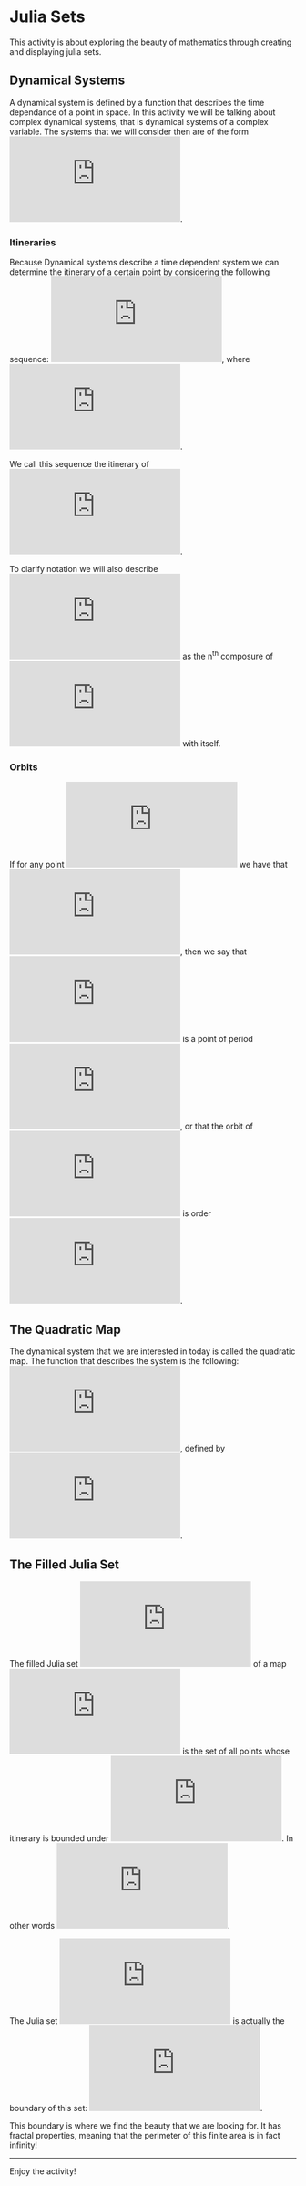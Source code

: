 # Julia Sets
This activity is about exploring the beauty of mathematics through creating and displaying julia sets. 

## Dynamical Systems
A dynamical system is defined by a function that describes the time dependance of a point in space. In this activity we will be talking about complex dynamical systems, that is dynamical systems of a complex variable. The systems that we will consider then are of the form ![func](https://latex.codecogs.com/gif.latex?F%3A%5Cmathbb%7BC%7D%5Cto%5Cmathbb%7BC%7D).

### Itineraries
Because Dynamical systems describe a time dependent system we can determine the itinerary of a certain point by considering the following sequence: ![itinerary](https://latex.codecogs.com/gif.latex?%28x%5Ei%29_%7Bi%3D0%7D%5E%5Cinfty),
where ![time dependance](https://latex.codecogs.com/gif.latex?x%5E%7Bi&plus;1%7D%20%3D%20F%28x%5Ei%29).

We call this sequence the itinerary of ![x](https://latex.codecogs.com/gif.latex?x).

To clarify notation we will also describe ![comp](https://latex.codecogs.com/gif.latex?F%5En%28x%29%3D%28F%5Ccirc%5Cdots%5Ccirc%20F%29%28x%29)
as the n<sup>th</sup> composure of ![F](https://latex.codecogs.com/gif.latex?F) with itself.

### Orbits
If for any point ![x](https://latex.codecogs.com/gif.latex?x) we have that ![orbit](https://latex.codecogs.com/gif.latex?F%5En%28x%29%20%3D%20x), then we say that ![x](https://latex.codecogs.com/gif.latex?x) is a point of period ![n](https://latex.codecogs.com/gif.latex?n), or that the orbit of ![x](https://latex.codecogs.com/gif.latex?x) is order ![n](https://latex.codecogs.com/gif.latex?n).

## The Quadratic Map
The dynamical system that we are interested in today is called the quadratic map. The function that describes the system is the following: ![func](https://latex.codecogs.com/gif.latex?Q_c%3A%5Cmathbb%7BC%7D%5Cto%5Cmathbb%7BC%7D), defined by ![quad](https://latex.codecogs.com/gif.latex?Q_c%28z%29%20%3D%20z%5E2%20&plus;%20c).

## The Filled Julia Set
The filled Julia set ![K](https://latex.codecogs.com/gif.latex?K) of a map ![Q](https://latex.codecogs.com/gif.latex?Q_c) is the set of all points whose itinerary is bounded under ![Q](https://latex.codecogs.com/gif.latex?Q_c). In other words ![def](https://latex.codecogs.com/gif.latex?K%28Q_c%29%20%3D%5C%7Bz%5Cin%5Cmathbb%7BC%7D%3A%5C%3B%20%5Cleft%20%7C%20Q_c%5En%28z%29%20%5Cright%20%7C%20%3C%20%5Cinfty%20%5Ctext%7B%20as%20%7D%20n%5Cto%5Cinfty%5C%7D).

The Julia set ![J](https://latex.codecogs.com/gif.latex?J) is actually the boundary of this set: ![J](https://latex.codecogs.com/gif.latex?J%28Q_c%29%20%3D%20%5Cpartial%20K%28Q_c%29).

This boundary is where we find the beauty that we are looking for. It has fractal properties, meaning that the perimeter of this finite area is in fact infinity!

---

Enjoy the activity!